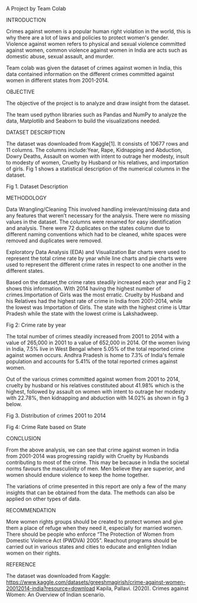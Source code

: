 
A Project by Team Colab


INTRODUCTION

Crimes against women is a popular human right violation in the world, this is why there are a lot of laws and policies to protect women's gender.  Violence against women refers to physical and sexual violence committed against women, common violence against women in India are acts such as domestic abuse, sexual assault, and murder.

Team colab was given the dataset of crimes against women in India, this data contained information on the different crimes committed against women in different states from 2001-2014.



OBJECTIVE

The objective of the project is to analyze and draw insight from the dataset.

The team used python libraries such as Pandas and NumPy to analyze the data, Matplotlib and Seaborn to build the visualizations needed.



DATASET DESCRIPTION

The dataset was downloaded from Kaggle[1]. It consists of 10677 rows and 11 columns. The columns include:Year, Rape, Kidnapping and Abduction, Dowry Deaths, Assault on women with intent to outrage her modesty, insult to modesty of women, Cruelty by Husband or his relatives, and importation of girls. Fig 1 shows a statistical description of the numerical columns in the dataset.



  Fig 1. Dataset Description



METHODOLOGY

Data Wrangling/Cleaning
This involved handling irrelevant/missing data and any features that weren’t necessary for the analysis. There were no missing values in the dataset. The columns were renamed for easy identification and analysis. There were 72 duplicates on the states column due to different naming conventions which had to be cleaned, white spaces were removed and duplicates were removed.


Exploratory Data Analysis (EDA) and Visualization
Bar charts were used to represent the total crime rate by year while line charts and pie charts were used to represent the different crime rates in respect to one another in the different states.

Based on the dataset,the crime rates steadily increased each year and Fig 2 shows this information. With 2014 having the highest number of crimes.Importation of Girls was the most erratic. Cruelty by Husband and his Relatives had the highest rate of crime in India from 2001-2014, while the lowest was Importation of Girls. The state with the highest crime is Uttar Pradesh while the state with the lowest crime is Lakshadweep.




Fig 2: Crime rate by year


The total number of crimes steadily increased from 2001 to 2014 with a value of  265,000 in 2001 to a value of 652,000 in 2014. Of the women living in India, 7.5% live in West Bengal where 5.05% of the total reported crime against women occurs. Andhra Pradesh is home to 7.3% of India's female population and accounts for 5.41% of the total reported crimes against women.


Out of the various crimes committed against women from 2001 to 2014, cruelty by husband or his relatives constituted about 41.98% which is the highest, followed by assault on women with intent to outrage her modesty with 22.78%, then kidnapping and abduction with 14.02% as shown in fig 3 below.



Fig 3. Distribution of crimes 2001 to 2014




Fig 4: Crime Rate based on State




CONCLUSION

From the above analysis, we can see that crime against women in India from 2001-2014 was progressing rapidly with Cruelty by Husbands contributing to most of the crime. This may be because in India the societal norms favours the masculinity of men. Men believe they are superior, and women should endure violence to keep the home together.

The variations of crime presented in this report are only a few of the many insights that can be obtained from the data. The methods can also be applied on other types of data.


RECOMMENDATION

More women rights groups should be created to protect women and give them a place of refuge when they need it, especially for married women.
There should be people who enforce “The Protection of Women from Domestic Violence Act (PWDVA) 2005”.
Reachout programs should be carried out in various states and cities to educate and enlighten Indian women on their rights.


REFERENCE 

The dataset was downloaded from Kaggle: https://www.kaggle.com/datasets/greeshmagirish/crime-against-women-20012014-india?resource=download 
Kapila, Pallavi. (2020). Crimes against Women: An Overview of Indian scenario.
